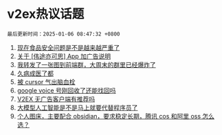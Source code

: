 # v2ex热议话题

`最后更新时间：2025-01-06 08:47:32 +0800`

1. [现在食品安全问题是不是越来越严重了](https://www.v2ex.com/t/1102614)
1. [关于 [伟途亦可思] App 加广告说明](https://www.v2ex.com/t/1102656)
1. [我转发了一张图到前端群，大周末的群里已经爆炸了](https://www.v2ex.com/t/1102700)
1. [久病成医了都](https://www.v2ex.com/t/1102611)
1. [被 cursor 气出脑血栓](https://www.v2ex.com/t/1102687)
1. [google voice 号刚回收了还能找回吗](https://www.v2ex.com/t/1102604)
1. [V2EX 无广告客户端有推荐吗](https://www.v2ex.com/t/1102637)
1. [大模型人工智能是不是马上就要代替程序员了](https://www.v2ex.com/t/1102613)
1. [个人图床，主要配合 obsidian，要求稳定长期，腾讯 cos 和阿里 oss 怎么选？](https://www.v2ex.com/t/1102606)

